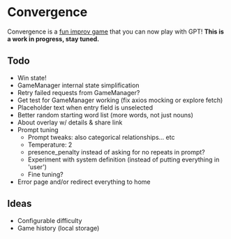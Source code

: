 # Convergence

Convergence is a [fun improv game](https://www.learnimprov.com/convergence/) that you can now play with GPT! **This is a work in progress, stay tuned.**

## Todo

- Win state!
- GameManager internal state simplification
- Retry failed requests from GameManager?
- Get test for GameManager working (fix axios mocking or explore fetch)
- Placeholder text when entry field is unselected
- Better random starting word list (more words, not just nouns)
- About overlay w/ details & share link
- Prompt tuning
  - Prompt tweaks: also categorical relationships... etc
  - Temperature: 2
  - presence_penalty instead of asking for no repeats in prompt?
  - Experiment with system definition (instead of putting everything in 'user')
  - Fine tuning?
- Error page and/or redirect everything to home

## Ideas

- Configurable difficulty
- Game history (local storage)
